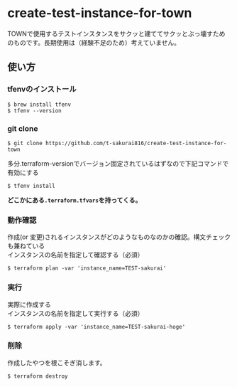 # create-test-instance-for-town

TOWNで使用するテストインスタンスをサクッと建ててサクッとぶっ壊すためのものです。長期使用は（経験不足のため）考えていません。  

## 使い方

###  tfenvのインストール

```
$ brew install tfenv
$ tfenv --version
```

### git clone

```
$ git clone https://github.com/t-sakurai816/create-test-instance-for-town
```

多分.terraform-versionでバージョン固定されているはずなので下記コマンドで有効にする

```
$ tfenv install
```

**どこかにある`.terraform.tfvars`を持ってくる。**

### 動作確認

作成(or 変更)されるインスタンスがどのようなものなのかの確認。構文チェックも兼ねている  
インスタンスの名前を指定して確認する（必須）

```
$ terraform plan -var 'instance_name=TEST-sakurai'
```

### 実行

実際に作成する  
インスタンスの名前を指定して実行する（必須）

```
$ terraform apply -var 'instance_name=TEST-sakurai-hoge'
```

### 削除

作成したやつを根こそぎ消します。

```
$ terraform destroy
```